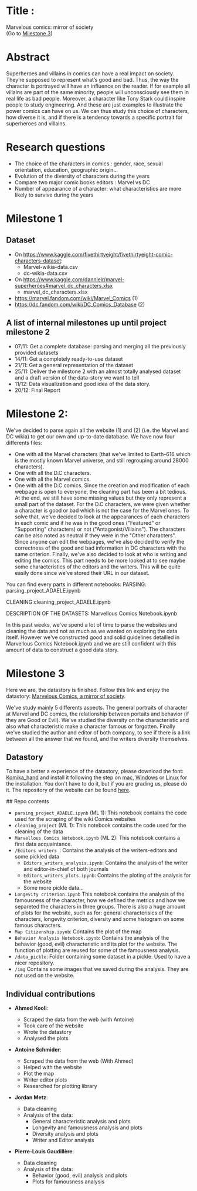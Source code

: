 # Title :
Marvelous comics: mirror of society  
(Go to [Milestone 3](#milestone-3))
# Abstract
Superheroes and villains in comics can have a real impact on society. They’re supposed to represent what’s good and bad. Thus, the way the character is portrayed will have an influence on the reader. If for example all villains are part of the same minority, people will unconsciously see them in real life as bad people. Moreover, a character like Tony Stark could inspire people to study engineering. And these are just examples to illustrate the power comics can have on us.
We can thus study this choice of characters, how diverse it is, and if there is a tendency towards a specific portrait for superheroes and villains. 
# Research questions
- The choice of the characters in comics : gender, race, sexual orientation, education, geographic origin… 
- Evolution of the diversity of characters during the years
- Compare two major comic books editors : Marvel vs DC
- Number of appearance of a character: what characteristics are more likely to survive during the years
# Milestone 1
## Dataset
- On https://www.kaggle.com/fivethirtyeight/fivethirtyeight-comic-characters-dataset:
	- Marvel-wikia-data.csv
	- dc-wikia-data.csv
- On https://www.kaggle.com/dannielr/marvel-superheroes#marvel_dc_characters.xlsx
	- marvel_dc_characters.xlsx
- https://marvel.fandom.com/wiki/Marvel_Comics (1)
- https://dc.fandom.com/wiki/DC_Comics_Database (2)
## A list of internal milestones up until project milestone 2
- 07/11: Get a complete database: parsing and merging all the previously provided datasets 
- 14/11: Get a completely ready-to-use dataset
- 21/11: Get a general representation of the dataset
- 25/11: Deliver the milestone 2 with an almost totally analysed dataset and a draft version of the data-story we want to tell
- 11/12: Data visualization and good idea of the data story.
- 20/12: Final Report

# Milestone 2:
We've decided to parse again all the website (1) and (2) (i.e. the Marvel and DC wikia) to get our own and up-to-date database. We have now four differents files:
- One with all the Marvel characters (that we've limited to Earth-616 which is the mostly known Marvel universe, and still regrouping around 28000 characters).
- One with all the D.C characters.
- One with all the Marvel comics.
- One with all the D.C comics.
Since the creation and modification of each webpage is open to everyone, the cleaning part has been a bit tedious. At the end, we still have some missing values but they only represent a small part of the dataset. 
For the D.C characters, we were given whether a character is good or bad which is not the case for the Marvel ones. To solve that, we've decided to look at the appearances of each characters in each comic and if he was in the good ones ("Featured" or "Supporting" characters) or not ("Antagonist/Villains"). The characters can be also noted as neutral if they were in the "Other characters". Since anyone can edit the webpages, we've also decided to verify the correctness of the good and bad information in DC characters with the same criterion.
Finally, we've also decided to look at who is writing and editing the comics. This part needs to be more looked at to see maybe some characteristics of the editors and the writers. This will be quite easily done since we've stored their URL in our dataset.

You can find every parts in different notebooks:
PARSING: parsing_project_ADAELE.ipynb

CLEANING:cleaning_project_ADAELE.ipynb

DESCRIPTION OF THE DATASETS: Marvellous Comics Notebook.ipynb

In this past weeks, we've spend a lot of time to parse the websites and cleaning the data and not as much as we wanted on exploring the data itself. However we've constructed good and solid guidelines detailled in Marvellous Comics Notebook.ipynb and we are still confident with this amount of data to construct a good data story.

# Milestone 3

Here we are, the datastory is finished. Follow this link and enjoy the datastory: [Marvelous Comics, a mirror of society](marvelous-comics.github.io). 

We've study mainly 5 differents aspects. The general portraits of character at Marvel and DC comics, the relationship between portaits and behavior (if they are Good or Evil). We've studied the diversity on the characteristic and also what characteristic make a character famous or forgotten. Finally we've studied the author and editor of both company, to see if there is a link between all the answer that we found, and the writers diversity themselves. 

## Datastory

To have a better a experience of the datastory, please download the font: [Komika_hand](https://www.fontsquirrel.com/fonts/komika-hand) and install it following the step on [mac](https://www.fontspring.com/support/how-do-i-install-fonts-on-my-mac), [Windows](https://www.fontspring.com/support/how-do-i-install-fonts-on-my-windows-pc) or [Linux](https://www.linux.com/tutorials/how-manage-fonts-linux/) for the installation. You don't have to do it, but if you are grading us, please do it.
The repository of the website can be found [here](github.com/marvelous-comics/marvelous-comics.github.io). 

## Repo contents
-  `parsing_project_ADAELE.ipynb` (ML 1): This notebook contains the code used for the scraping of the wiki Comics websites
- `cleaning_project` (ML 1): This notebook contains the code used for the cleaning of the data
- `Marvellous Comics Notebook.ipynb` (ML 2): This notebook contains a first data acquaintance.
- `/Editors writers `: Contains the analysis of the writers-editors and some pickled data
	- `Editors_writers_analysis.ipynb`: Contains the analysis of the writer and editor-in-chief of both journals
	- `Editors_writers_plots.ipynb`: Contains the ploting of the analysis for the website
	- Some more pickle data...
- `Longevity criterion.ipynb` This notebook contains the analysis of the famousness of the character, how we defined the metrics and how we separeted the characters in three groups. There is also a huge amount of plots for the website, such as for: general characterisics of the characters, longevity criterion, diversity and some histogram on some famous characters.
- `Map Citizenship.ipynb`: Contains the plot of the map
- `Behavior Analysis Notebook.ipynb`: Contains the analysis of the behavior (good, evil) characteristic and its plot for the website. The function of plotting are reused for some of the famousness analysis.
- `/data_pickle`: Folder containing some dataset in a pickle. Used to have a nicer repository.
- `/img` Contains some images that we saved during the analysis. They are not used on the website.


## Individual contributions

- __Ahmed Kooli__:
	- Scraped the data from the web (with Antoine)
	- Took care of the website
	- Wrote the datastory
	- Analysed the plots
    

- __Antoine Schmider__:
	- Scraped the data from the web (With Ahmed)
	- Helped with the website
	- Plot the map
	- Writer editor plots
	- Researched for plotting library
    

- __Jordan Metz__:
	- Data cleaning
	- Analysis of the data:
		- General characteristic analysis and plots
		- Longevity and famousness analysis and plots
		- Diversity analysis and plots
		- Writer and Editor analysis
    
    
- __Pierre-Louis Gaudillère__:
	- Data cleaning
	- Analysis of the data:
		- Behavior (good, evil) analysis and plots
		- Plots for famousness analysis
